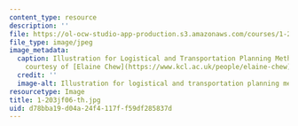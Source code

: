 ```yaml
---
content_type: resource
description: ''
file: https://ol-ocw-studio-app-production.s3.amazonaws.com/courses/1-203j-logistical-and-transportation-planning-methods-fall-2006/d78bba19d04a24f4117ff59df285837d_1-203jf06-th.jpg
file_type: image/jpeg
image_metadata:
  caption: Illustration for Logistical and Transportation Planning Methods. (Image
    courtesy of [Elaine Chew](https://www.kcl.ac.uk/people/elaine-chew).)
  credit: ''
  image-alt: Illustration for logistical and transportation planning methods.
resourcetype: Image
title: 1-203jf06-th.jpg
uid: d78bba19-d04a-24f4-117f-f59df285837d
---
```

